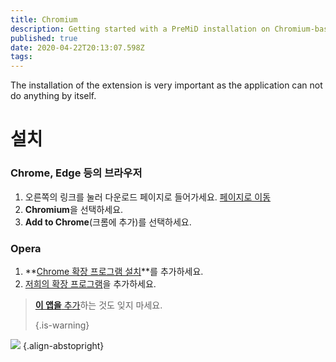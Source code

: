 ```yaml
---
title: Chromium
description: Getting started with a PreMiD installation on Chromium-based browsers
published: true
date: 2020-04-22T20:13:07.598Z
tags:
---
```


The installation of the extension is very important as the application can not do anything by itself.

# 설치
### Chrome, Edge 등의 브라우저
1. 오른쪽의 링크를 눌러 다운로드 페이지로 들어가세요. [페이지로 이동](https://premid.app/downloads)
2. **Chromium**을 선택하세요.
3. **Add to Chrome**(크롬에 추가)를 선택하세요.

### Opera
1. **[Chrome 확장 프로그램 설치](https://addons.opera.com/en/extensions/details/install-chrome-extensions/)**를 추가하세요.
2. [저희의 확장 프로그램](https://premid.app/downloads)을 추가하세요.

> [**이 앱을** 추가](/install)하는 것도 잊지 마세요. 
> 
> {.is-warning}

![](https://img.icons8.com/color/2x/chrome.png) {.align-abstopright}